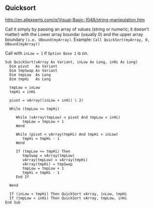 ## Quicksort
http://en.allexperts.com/q/Visual-Basic-1048/string-manipulation.htm

Call it simply by passing an array of values (string or numeric; it doesn't matter) with the Lower array boundar (usually 0) and the upper array boundary `(i.e. UBound(myArray)`. Example: `Call QuickSort(myArray, 0, UBound(myArray))`

Call with `inLow = 1` if `Option Base 1` is on.

```vba
Sub QuickSort(vArray As Variant, inLow As Long, inHi As Long)
  Dim pivot   As Variant
  Dim tmpSwap As Variant
  Dim tmpLow  As Long
  Dim tmpHi   As Long

  tmpLow = inLow
  tmpHi = inHi

  pivot = vArray((inLow + inHi) \ 2)

  While (tmpLow <= tmpHi)

     While (vArray(tmpLow) < pivot And tmpLow < inHi)
        tmpLow = tmpLow + 1
     Wend

     While (pivot < vArray(tmpHi) And tmpHi > inLow)
        tmpHi = tmpHi - 1
     Wend

     If (tmpLow <= tmpHi) Then
        tmpSwap = vArray(tmpLow)
        vArray(tmpLow) = vArray(tmpHi)
        vArray(tmpHi) = tmpSwap
        tmpLow = tmpLow + 1
        tmpHi = tmpHi - 1
     End If

  Wend

  If (inLow < tmpHi) Then QuickSort vArray, inLow, tmpHi
  If (tmpLow < inHi) Then QuickSort vArray, tmpLow, inHi
End Sub
```
